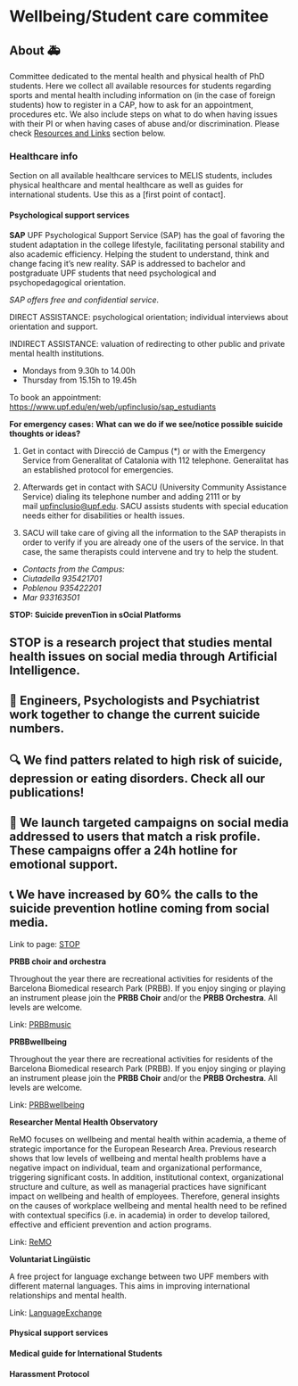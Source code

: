# Wellbeing/Student care commitee

## About 🚑

Committee dedicated to the mental health and physical health of PhD students. Here we collect all available resources for students regarding sports and mental health including information on (in the case of foreign students) how to register in a CAP, how to ask for an appointment, procedures etc. We also include steps on what to do when having issues with their PI or when having cases of abuse and/or discrimination. Please check [Resources and Links](https://pages.github.com/) section below.


### Healthcare info

Section on all available healthcare services to MELIS students, includes physical healthcare and mental healthcare as well as guides for international students. Use this as a [first point of contact].

#### Psychological support services


**SAP**
UPF Psychological Support Service (SAP) has the goal of favoring the student adaptation in the college lifestyle, facilitating personal stability and also academic efficiency. Helping the student to understand, think and change facing it’s new reality.
SAP is addressed to bachelor and postgraduate UPF students that need psychological and psychopedagogical orientation.

*SAP offers free and confidential service.*

DIRECT ASSISTANCE: psychological orientation; individual interviews about orientation and support.

INDIRECT ASSISTANCE: valuation of redirecting to other public and private mental health institutions.

- Mondays from 9.30h to 14.00h
- Thursday from 15.15h to 19.45h

To book an appointment: https://www.upf.edu/en/web/upfinclusio/sap_estudiants

**For emergency cases:** 
**What can we do if we see/notice possible suicide thoughts or ideas?**

1. Get in contact with Direcció de Campus (*) or with the Emergency 
Service from Generalitat of Catalonia with 112 telephone. Generalitat 
has an established protocol for emergencies.

2. Afterwards get in contact with SACU (University Community Assistance Service) dialing its telephone number and adding 2111 or by mail [upfinclusio@upf.edu](mailto:upfinclusio@upf.edu). SACU assists students with special education needs either for disabilities or health issues.

3. SACU will take care of giving all the information to the SAP therapists
 in order to verify if you are already one of the users of the service. 
In that case, the same therapists could intervene and try to help the 
student.

- *Contacts from the Campus:*
- *Ciutadella 935421701*
- *Poblenou 935422201*
- *Mar 933163501*


**STOP: Suicide prevenTion in sOcial Platforms**
## STOP is a research project that studies **mental health issues on social media through Artificial Intelligence**.

## **🦾 Engineers, Psychologists and Psychiatrist** work together to change the current suicide numbers.

## 🔍 We find patters related to high risk of **suicide**, **depression** or **eating disorders**. Check all our publications!

## 🖤 We launch targeted campaigns on social media addressed to users that match a risk profile. These campaigns offer a 24h hotline for emotional support.

## 📞 We have increased by **60% the calls to the suicide prevention hotline** coming from social media.

Link to page: [STOP](https://stop-project.github.io/)


**PRBB choir and orchestra**

Throughout the year there are recreational activities for residents of the Barcelona Biomedical research Park (PRBB). If you enjoy singing or playing an instrument please join the **PRBB Choir** and/or the **PRBB Orchestra**. All levels are welcome.

Link: [PRBBmusic](https://prbbmusic.wordpress.com/)

**PRBBwellbeing**

Throughout the year there are recreational activities for residents of the Barcelona Biomedical research Park (PRBB). If you enjoy singing or playing an instrument please join the **PRBB Choir** and/or the **PRBB Orchestra**. All levels are welcome.

Link: [PRBBwellbeing](https://prbbmusic.wordpress.com/)


**Researcher Mental Health Observatory**

ReMO focuses on wellbeing and mental health within academia, a theme of strategic importance for the European Research Area. Previous research shows that low levels of wellbeing and mental health problems have a negative impact on individual, team and organizational performance, triggering significant costs. In addition, institutional context, organizational structure and culture, as well as managerial practices have significant impact on wellbeing and health of employees. Therefore, general insights on the causes of workplace wellbeing and mental health need to be refined with contextual specifics (i.e. in academia) in order to develop tailored, effective and efficient prevention and action programs.

Link: [ReMO](https://projects.tib.eu/remo/action-profile/)


**Voluntariat Lingüistic**

A free project for language exchange between two UPF members with different maternal languages. This aims in improving international relationships and mental health.

Link: [LanguageExchange](https://www.upf.edu/web/voluntariat-linguistic/parelles-linguistiques)



#### Physical support services

#### Medical guide for International Students

#### Harassment Protocol

